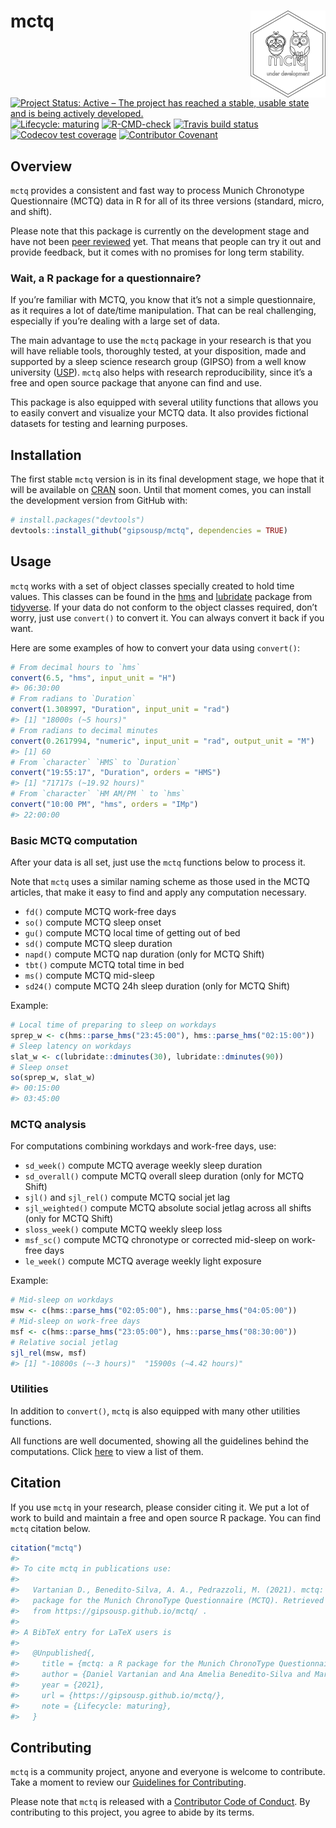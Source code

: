 
<!-- README.md is generated from README.Rmd. Please edit that file -->

# mctq <a href='https://gipsousp.github.io/mctq'><img src='man/figures/logo.png' align="right" height="139" /></a>

<!-- badges: start -->

[![Project Status: Active – The project has reached a stable, usable
state and is being actively
developed.](https://www.repostatus.org/badges/latest/active.svg)](https://www.repostatus.org/#active)
[![Lifecycle:
maturing](https://img.shields.io/badge/lifecycle-maturing-blue.svg)](https://www.tidyverse.org/lifecycle/#maturing)
[![R-CMD-check](https://github.com/gipsousp/mctq/workflows/R-CMD-check/badge.svg)](https://github.com/gipsousp/mctq/actions)
[![Travis build
status](https://travis-ci.com/gipsousp/mctq.svg?branch=master)](https://travis-ci.com/gipsousp/mctq)
[![Codecov test
coverage](https://codecov.io/gh/gipsousp/mctq/branch/master/graph/badge.svg)](https://codecov.io/gh/gipsousp/mctq?branch=master)
[![Contributor
Covenant](https://img.shields.io/badge/Contributor%20Covenant-v2.0%20adopted-ff69b4.svg)](https://gipsousp.github.io/mctq/CODE_OF_CONDUCT.html)
<!-- badges: end -->

## Overview

`mctq` provides a consistent and fast way to process Munich Chronotype
Questionnaire (MCTQ) data in R for all of its three versions (standard,
micro, and shift).

Please note that this package is currently on the development stage and
have not been [peer
reviewed](https://devguide.ropensci.org/softwarereviewintro.html) yet.
That means that people can try it out and provide feedback, but it comes
with no promises for long term stability.

<!-- ### About MCTQ -->
<!-- __UNDER DEVELOPMENT__ -->
<!-- To learn more about the standard Munich Chronotype Questionnaire (MCTQ), _cf._ Roenneberg, Wirz-Justice, & Merrow (2003), Roenneberg, Allebrandt, Merrow, & Vetter (2012), Roenneberg _et al._ (2015), and Roenneberg, Pilz, Zerbini, & Winnebeck (2019). -->
<!-- To know about different MCTQ versions, _cf._ Juda, Vetter, & Roenneberg (2013) and Ghotbi _et.al_ (2020). -->
<!-- If you curious about the variable computations and want to have access to the full questionnaire, _cf._ The Worldwide Experimental Platform (n.d.). -->

### Wait, a R package for a questionnaire?

If you’re familiar with MCTQ, you know that it’s not a simple
questionnaire, as it requires a lot of date/time manipulation. That can
be real challenging, especially if you’re dealing with a large set of
data.

The main advantage to use the `mctq` package in your research is that
you will have reliable tools, thoroughly tested, at your disposition,
made and supported by a sleep science research group (GIPSO) from a well
know university ([USP](https://www5.usp.br/)). `mctq` also helps with
research reproducibility, since it’s a free and open source package that
anyone can find and use.

This package is also equipped with several utility functions that allows
you to easily convert and visualize your MCTQ data. It also provides
fictional datasets for testing and learning purposes.

## Installation

The first stable `mctq` version is in its final development stage, we
hope that it will be available on [CRAN](https://cran.r-project.org/)
soon. Until that moment comes, you can install the development version
from GitHub with:

``` r
# install.packages("devtools")
devtools::install_github("gipsousp/mctq", dependencies = TRUE)
```

## Usage

`mctq` works with a set of object classes specially created to hold time
values. This classes can be found in the
[hms](https://hms.tidyverse.org/) and
[lubridate](https://lubridate.tidyverse.org/) package from
[tidyverse](https://www.tidyverse.org/packages/). If your data do not
conform to the object classes required, don’t worry, just use
`convert()` to convert it. You can always convert it back if you want.

Here are some examples of how to convert your data using `convert()`:

``` r
# From decimal hours to `hms`
convert(6.5, "hms", input_unit = "H")
#> 06:30:00
# From radians to `Duration`
convert(1.308997, "Duration", input_unit = "rad")
#> [1] "18000s (~5 hours)"
# From radians to decimal minutes
convert(0.2617994, "numeric", input_unit = "rad", output_unit = "M")
#> [1] 60
# From `character` `HMS` to `Duration`
convert("19:55:17", "Duration", orders = "HMS")
#> [1] "71717s (~19.92 hours)"
# From `character` `HM AM/PM ` to `hms`
convert("10:00 PM", "hms", orders = "IMp")
#> 22:00:00
```

### Basic MCTQ computation

After your data is all set, just use the `mctq` functions below to
process it.

Note that `mctq` uses a similar naming scheme as those used in the MCTQ
articles, that make it easy to find and apply any computation necessary.

-   `fd()` compute MCTQ work-free days
-   `so()` compute MCTQ sleep onset
-   `gu()` compute MCTQ local time of getting out of bed
-   `sd()` compute MCTQ sleep duration
-   `napd()` compute MCTQ nap duration (only for MCTQ Shift)
-   `tbt()` compute MCTQ total time in bed
-   `ms()` compute MCTQ mid-sleep
-   `sd24()` compute MCTQ 24h sleep duration (only for MCTQ Shift)

Example:

``` r
# Local time of preparing to sleep on workdays
sprep_w <- c(hms::parse_hms("23:45:00"), hms::parse_hms("02:15:00"))
# Sleep latency on workdays
slat_w <- c(lubridate::dminutes(30), lubridate::dminutes(90))
# Sleep onset
so(sprep_w, slat_w)
#> 00:15:00
#> 03:45:00
```

### MCTQ analysis

For computations combining workdays and work-free days, use:

-   `sd_week()` compute MCTQ average weekly sleep duration
-   `sd_overall()` compute MCTQ overall sleep duration (only for MCTQ
    Shift)
-   `sjl()` and `sjl_rel()` compute MCTQ social jet lag
-   `sjl_weighted()` compute MCTQ absolute social jetlag across all
    shifts (only for MCTQ Shift)
-   `sloss_week()` compute MCTQ weekly sleep loss
-   `msf_sc()` compute MCTQ chronotype or corrected mid-sleep on
    work-free days
-   `le_week()` compute MCTQ average weekly light exposure

Example:

``` r
# Mid-sleep on workdays
msw <- c(hms::parse_hms("02:05:00"), hms::parse_hms("04:05:00"))
# Mid-sleep on work-free days
msf <- c(hms::parse_hms("23:05:00"), hms::parse_hms("08:30:00"))
# Relative social jetlag
sjl_rel(msw, msf)
#> [1] "-10800s (~-3 hours)"  "15900s (~4.42 hours)"
```

### Utilities

In addition to `convert()`, `mctq` is also equipped with many other
utilities functions.

All functions are well documented, showing all the guidelines behind the
computations. Click
[here](https://gipsousp.github.io/mctq/reference/index.html) to view a
list of them.

## Citation

If you use `mctq` in your research, please consider citing it. We put a
lot of work to build and maintain a free and open source R package. You
can find `mctq` citation below.

``` r
citation("mctq")
#> 
#> To cite mctq in publications use:
#> 
#>   Vartanian D., Benedito-Silva, A. A., Pedrazzoli, M. (2021). mctq: a R
#>   package for the Munich ChronoType Questionnaire (MCTQ). Retrieved
#>   from https://gipsousp.github.io/mctq/ .
#> 
#> A BibTeX entry for LaTeX users is
#> 
#>   @Unpublished{,
#>     title = {mctq: a R package for the Munich ChronoType Questionnaire (MCTQ)},
#>     author = {Daniel Vartanian and Ana Amelia Benedito-Silva and Mario Pedrazzoli},
#>     year = {2021},
#>     url = {https://gipsousp.github.io/mctq/},
#>     note = {Lifecycle: maturing},
#>   }
```

## Contributing

`mctq` is a community project, anyone and everyone is welcome to
contribute. Take a moment to review our [Guidelines for
Contributing](https://gipsousp.github.io/mctq/CONTRIBUTING.html).

Please note that `mctq` is released with a [Contributor Code of
Conduct](https://gipsousp.github.io/mctq/CODE_OF_CONDUCT.html). By
contributing to this project, you agree to abide by its terms.
